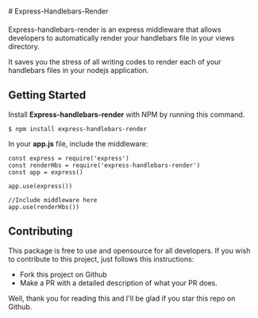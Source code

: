 # Express-Handlebars-Render

Express-handlebars-render is an express middleware that allows developers to automatically render your handlebars file in your views directory.

It saves you the stress of all writing codes to render each of your handlebars files in your nodejs application.

## Getting Started
Install **Express-handlebars-render** with NPM by running this command.

    $ npm install express-handlebars-render
In your **app.js** file, include the middleware: 

    const express = require('express')
    const renderHbs = require('express-handlebars-render')
    const app = express()
    
    app.use(express())
	
	//Include middleware here
	app.use(renderHbs())

## Contributing
This package is free to use and opensource for all developers. If you wish to contribute to this project, just follows this instructions:

 - Fork this project on Github
 - Make a PR with a detailed description of what your PR does.
 
 Well, thank you for reading this and I'll be glad if you star this repo on Github.



